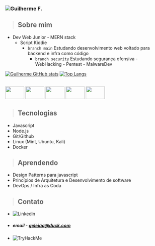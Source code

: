 ### ![Guilherme F.](https://www.linkedin.com/in/guilherme-ferreira-48b135247/)
> ## Sobre mim
* Dev Web Junior - MERN stack
  * Script Kiddie
    - ```branch main``` Estudando desenvolvimento web voltado para backend e infra como código
      - ```branch security``` Estudando segurança ofensiva - WebHacking - Pentest - MalwareDev


[![Guilherme GitHub stats](https://github-readme-stats.vercel.app/api?username=geleiaa&show_icons=true&theme=chartreuse-dark)](https://github.com/geleiaa)
[![Top Langs](https://github-readme-stats.vercel.app/api/top-langs/?username=geleiaa&layout=compact&show_icons=true&theme=chartreuse-dark)](https://github.com/geleiaa)


<div style="display: inline_block"><br>
  <img height="40" width="60" src="https://cdn.jsdelivr.net/gh/devicons/devicon/icons/nodejs/nodejs-plain-wordmark.svg" />
  <img height="40" width="60" src="https://cdn.jsdelivr.net/gh/devicons/devicon/icons/express/express-original.svg" />
  <img height="40" width="60" src="https://cdn.jsdelivr.net/gh/devicons/devicon/icons/git/git-original-wordmark.svg" />
  <img height="40" width="60" src="https://cdn.jsdelivr.net/gh/devicons/devicon/icons/linux/linux-original.svg" />
  <img height="40" width="60" src="https://cdn.jsdelivr.net/gh/devicons/devicon/icons/docker/docker-original-wordmark.svg" />
</div>

> ## Tecnologias

- Javascript
- Node.js 
- Git/Github
- Linux (Mint, Ubuntu, Kali)
- Docker

> ## Aprendendo

- Design Patterns para javascript
- Princípios de Arquitetura e Desenvolvimento de software 
- DevOps / Infra as Coda 

> ## Contato

- ![Linkedin](https://www.linkedin.com/in/guilherme-ferreira-48b135247/)
- ##### email - geleiaa@duck.com
- ![TryHackMe](https://tryhackme.com/p/gleleiauu)
